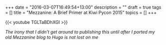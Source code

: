 +++
date = "2016-03-07T16:49:54+13:00"
description = ""
draft = true
tags = []
title = "Mezzanine: A Brief Primer at Kiwi Pycon 2015"
topics = []
+++

{{< youtube TGLTaBDhXGI >}}

*The irony that I didn't get around to publishing this until after I ported my old Mezzanine blog to Hugo is not lost on me*

